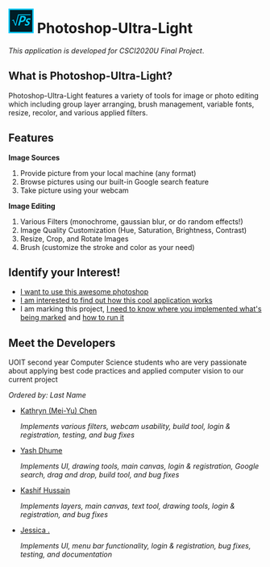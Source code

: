 # ![Logo](./images/logo.png) Photoshop-Ultra-Light

*This application is developed for CSCI2020U Final Project*.

## What is Photoshop-Ultra-Light?

Photoshop-Ultra-Light features a variety of tools for image or photo editing 
which including group layer arranging, brush management, variable fonts, resize,
recolor, and various applied filters.

## Features

**Image Sources**
1. Provide picture from your local machine (any format)
2. Browse pictures using our built-in Google search feature
3. Take picture using your webcam

**Image Editing**
1. Various Filters (monochrome, gaussian blur, or do random effects!)
2. Image Quality Customization (Hue, Saturation, Brightness, Contrast)
3. Resize, Crop, and Rotate Images
4. Brush (customize the stroke and color as your need) 

## Identify your Interest!

- [I want to use this awesome photoshop](./USER_GUIDE.md)
- [I am interested to find out how this cool application works](./DEV_GUIDE.md)
- I am marking this project, [I need to know where you implemented what's being marked](./CODE_GUIDE.md)
  and [how to run it](./DEV_GUIDE.md)

## Meet the Developers

UOIT second year Computer Science students who are very passionate about 
applying best code practices and applied computer vision to our current project

*Ordered by: Last Name*

- [Kathryn (Mei-Yu) Chen](https://github.com/meifish)
    
    *Implements various filters, webcam usability, build tool, login & registration, testing, and bug fixes*
    
- [Yash Dhume](https://github.com/yashdhume)

    *Implements UI, drawing tools, main canvas, login & registration, Google search, drag and drop, build tool, and bug fixes*
    
- [Kashif Hussain](https://github.com/KashifIV)
    
    *Implements layers, main canvas, text tool, drawing tools, login & registration, and bug fixes*

- [Jessica .](https://github.com/jwdjj)

    *Implements UI, menu bar functionality, login & registration, bug fixes, testing, and documentation*